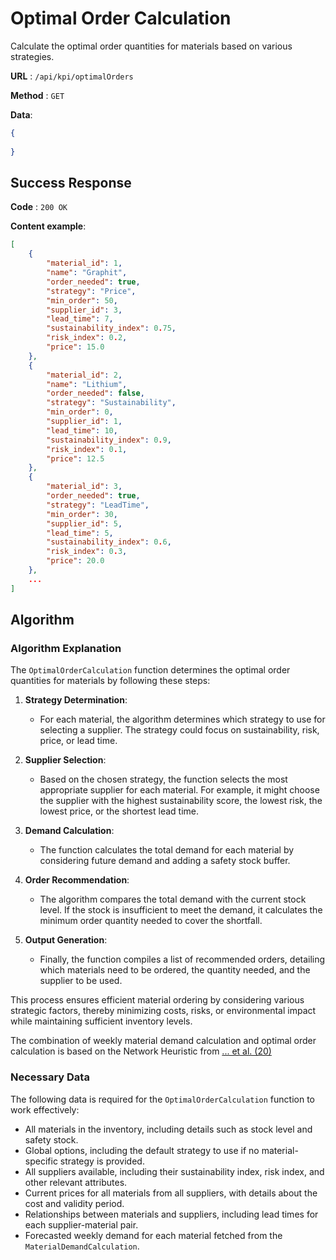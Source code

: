 # Optimal Order Calculation

Calculate the optimal order quantities for materials based on various strategies.

**URL** : `/api/kpi/optimalOrders`

**Method** : `GET`

**Data**: 

```json
{
    
}
```

## Success Response

**Code** : `200 OK`

**Content example**:

```json
[
    {
        "material_id": 1,
        "name": "Graphit",
        "order_needed": true,
        "strategy": "Price",
        "min_order": 50,
        "supplier_id": 3,
        "lead_time": 7,
        "sustainability_index": 0.75,
        "risk_index": 0.2,
        "price": 15.0
    },
    {
        "material_id": 2,
        "name": "Lithium",
        "order_needed": false,
        "strategy": "Sustainability",
        "min_order": 0,
        "supplier_id": 1,
        "lead_time": 10,
        "sustainability_index": 0.9,
        "risk_index": 0.1,
        "price": 12.5
    },
    {
        "material_id": 3,
        "order_needed": true,
        "strategy": "LeadTime",
        "min_order": 30,
        "supplier_id": 5,
        "lead_time": 5,
        "sustainability_index": 0.6,
        "risk_index": 0.3,
        "price": 20.0
    },
    ...
]
```

## Algorithm

### Algorithm Explanation

The `OptimalOrderCalculation` function determines the optimal order quantities for materials by following these steps:

1. **Strategy Determination**:
   - For each material, the algorithm determines which strategy to use for selecting a supplier. The strategy could focus on sustainability, risk, price, or lead time.

2. **Supplier Selection**:
   - Based on the chosen strategy, the function selects the most appropriate supplier for each material. For example, it might choose the supplier with the highest sustainability score, the lowest risk, the lowest price, or the shortest lead time.

3. **Demand Calculation**:
   - The function calculates the total demand for each material by considering future demand and adding a safety stock buffer.

4. **Order Recommendation**:
   - The algorithm compares the total demand with the current stock level. If the stock is insufficient to meet the demand, it calculates the minimum order quantity needed to cover the shortfall.

5. **Output Generation**:
   - Finally, the function compiles a list of recommended orders, detailing which materials need to be ordered, the quantity needed, and the supplier to be used.

This process ensures efficient material ordering by considering various strategic factors, thereby minimizing costs, risks, or environmental impact while maintaining sufficient inventory levels.

The combination of weekly material demand calculation and optimal order calculation is based on the Network Heuristic from [... et al. (20)](www.google.com)

### Necessary Data

The following data is required for the `OptimalOrderCalculation` function to work effectively:

   - All materials in the inventory, including details such as stock level and safety stock.
   - Global options, including the default strategy to use if no material-specific strategy is provided.
   - All suppliers available, including their sustainability index, risk index, and other relevant attributes.
   - Current prices for all materials from all suppliers, with details about the cost and validity period.
   - Relationships between materials and suppliers, including lead times for each supplier-material pair.
   - Forecasted weekly demand for each material fetched from the `MaterialDemandCalculation`.
